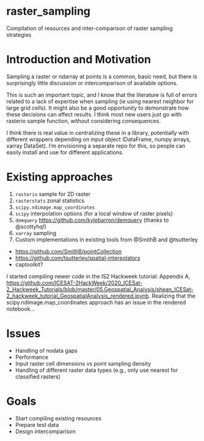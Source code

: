 # raster_sampling
Compilation of resources and inter-comparison of raster sampling strategies

# Introduction and Motivation
Sampling a raster or ndarray at points is a common, basic need, but there is surprisingly little discussion or intercomparison of available options.

This is such an important topic, and I know that the literature is full of errors related to a lack of expertise when sampling (ie using nearest neighbor for large grid cells).  It might also be a good opportunity to demonstrate how these decisions can affect results.  I think most new users just go with rasterio sample function, without considering consequences.

I think there is real value in centralizing these in a library, potentially with different wrappers depending on input object (DataFrame, numpy arrays, xarray DataSet).  I’m envisioning a separate repo for this, so people can easily install and use for different applications.

# Existing approaches
1. `rasterio` sample for 2D raster
1. `rasterstats` zonal statistics
1. `scipy.ndimage.map_coordinates`
1. `scipy` interpolation options (for a local window of raster pixels)
1. `demquery` https://github.com/kylebarron/demquery (thanks to @scottyhq!)
1. `xarray` sampling
1. Custom implementations in existing tools from @SmithB and @tsutterley
  * https://github.com/SmithB/pointCollection
  * https://github.com/tsutterley/spatial-interpolators
  * captoolkit?

I started compiling newer code in the IS2 Hackweek tutorial: Appendix A, https://github.com/ICESAT-2HackWeek/2020_ICESat-2_Hackweek_Tutorials/blob/master/05.Geospatial_Analysis/shean_ICESat-2_hackweek_tutorial_GeospatialAnalysis_rendered.ipynb.  Realizing that the scipy.ndimage.map_coordinates approach has an issue in the rendered notebook…

# Issues
* Handling of nodata gaps
* Performance
* Input raster cell dimensions vs point sampling density
* Handling of different raster data types (e.g., only use nearest for classified rasters)

# Goals
* Start compiling existing resources
* Prepare test data
* Design intercomparison 
